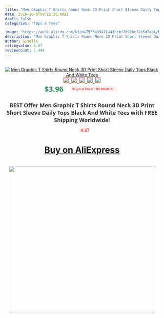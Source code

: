 ```yaml
---
title: "Men Graphic T Shirts Round Neck 3D Print Short Sleeve Daily Tops Black And White Tees"
date: 2020-10-6T09:12:36.892Z
draft: false
categories: "Tops & Tees"

image: "https://ae01.alicdn.com/kf/H47533a39471441bcbf2091bc72e5d7abk/Men-Graphic-T-Shirts-Round-Neck-3D-Print-Short-Sleeve-Daily-Tops-Black-And-White-Tees.jpg"
description: "Men Graphic T Shirts Round Neck 3D Print Short Sleeve Daily Tops Black And White Tees"
author: Giselle
ratingvalue: 4.87
reviewcount: 1.444
---
```

<br>
<div style="text-align: center;">
<a href="https://s.click.aliexpress.com/e/_A2KvXn" target="_blank" rel="nofollow noopener noreferrer"><img alt="Men Graphic T Shirts Round Neck 3D Print Short Sleeve Daily Tops Black And White Tees" class="magnifier-image" src="https://ae01.alicdn.com/kf/H47533a39471441bcbf2091bc72e5d7abk/Men-Graphic-T-Shirts-Round-Neck-3D-Print-Short-Sleeve-Daily-Tops-Black-And-White-Tees.jpg_640x640.jpg">
<br>
<img style="border:1px solid salmon" src="https://ae01.alicdn.com/kf/H47533a39471441bcbf2091bc72e5d7abk/Men-Graphic-T-Shirts-Round-Neck-3D-Print-Short-Sleeve-Daily-Tops-Black-And-White-Tees.jpg_120x120.jpg">&nbsp;&nbsp;<img style="border:1px solid salmon" src="https://ae01.alicdn.com/kf/H23805f9eceb8449aa640454f4b6fb7f0b/Men-Graphic-T-Shirts-Round-Neck-3D-Print-Short-Sleeve-Daily-Tops-Black-And-White-Tees.jpg_120x120.jpg">&nbsp;&nbsp;<img style="border:1px solid salmon" src="_120x120.jpg">&nbsp;&nbsp;<img style="border:1px solid salmon" src="_120x120.jpg">&nbsp;&nbsp;<img style="border:1px solid salmon" src="_120x120.jpg"></a></div><br0>
<div style="text-align: center;"><span style="background-color: white; border: 0px; box-sizing: border-box; color: seagreen; display: inline-block; font-family: &quot;open sans&quot; , &quot;arial&quot; , &quot;helvetica&quot; , sans-serif , &quot;heiti&quot;; font-size: 24px; font-stretch: inherit; font-weight: 700; line-height: inherit; margin: 0px 10px 0px 0px; padding: 0px; vertical-align: middle;">$3.96 </span>
<span style="background: rgb(255 , 241 , 241); border-radius: 3px; border: 0px; box-sizing: border-box; color: #ff4747; display: inline-block; font-family: inherit; font-size: 12px; font-stretch: inherit; font-style: inherit; font-variant: inherit; font-weight: 600; line-height: inherit; margin: 0px; padding: 2px 5px; transform: scale(0.9); vertical-align: middle;">Original Price : <b style="text-decoration: line-through;">$6.60 </b> 40%&nbsp;&nbsp;</span></div>
<h1 style="color: #333333; display: inline-block; font-family: &quot;open sans&quot; , &quot;arial&quot; , &quot;helvetica&quot; , sans-serif , &quot;heiti&quot;; font-size: 18px; font-stretch: inherit; font-weight: 700; text-align: center;">BEST Offer Men Graphic T Shirts Round Neck 3D Print Short Sleeve Daily Tops Black And White Tees with FREE Shipping Worldwide!</h1>
<div style="color: #ff4747; text-align: center;">
<img src="https://4.bp.blogspot.com/-M0ZcTcb-5uY/XleCXlxnR4I/AAAAAAAAAEc/OrjgMkXV1oMQFaCRZj5HQwOCBcu3w1FegCPcBGAYYCw/s1600/star.png" style="height: 15px;">&nbsp;<b>4.87</b></div>
<div class="button_cont" align="center"><a class="buynow_a" href="https://s.click.aliexpress.com/e/_A2KvXn" target="_blank" rel="nofollow noopener noreferrer"><H1>Buy on AliExpress</H1></a></div><br>
<div class="separator" style="clear: both; text-align: center;">
<img src="https://lh3.googleusercontent.com/-pTy5HemUv9M/XlePHvY0dAI/AAAAAAAAAE4/0nX5iRUoIWY8eMW9Dpxeirr157OZliDIgCLcBGAsYHQ/s1600/badge.gif" width="480">
</div>
